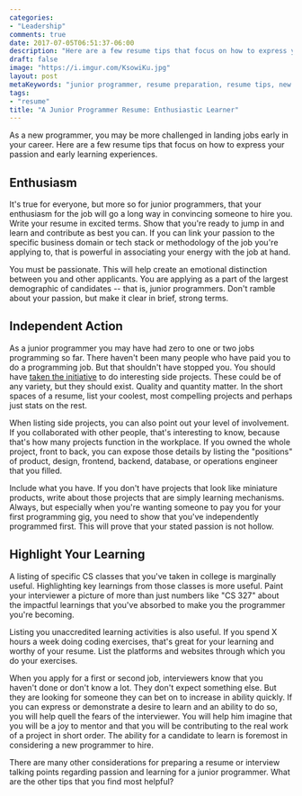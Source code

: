 ```yaml
---
categories:
- "Leadership"
comments: true
date: 2017-07-05T06:51:37-06:00
description: "Here are a few resume tips that focus on how to express your passion and early learning experiences."
draft: false
image: "https://i.imgur.com/KsowiKu.jpg"
layout: post
metaKeywords: "junior programmer, resume preparation, resume tips, new developer resume"
tags:
- "resume"
title: "A Junior Programmer Resume: Enthusiastic Learner"
---
```


As a new programmer, you may be more challenged in landing jobs early in your career.  Here are a few resume tips that focus on how to express your passion and early learning experiences.

<!--more-->

## Enthusiasm

It's true for everyone, but more so for junior programmers, that your enthusiasm for the job will go a long way in convincing someone to hire you.  Write your resume in excited terms.  Show that you're ready to jump in and learn and contribute as best you can.  If you can link your passion to the specific business domain or tech stack or methodology of the job you're applying to, that is powerful in associating your energy with the job at hand.

You must be passionate.  This will help create an emotional distinction between you and other applicants.  You are applying as a part of the largest demographic of candidates -- that is, junior programmers.  Don't ramble about your passion, but make it clear in brief, strong terms.

## Independent Action

As a junior programmer you may have had zero to one or two jobs programming so far.  There haven't been many people who have paid you to do a programming job.  But that shouldn't have stopped you.  You should have [taken the initiative](/post/take-chance-yourself/) to do interesting side projects.  These could be of any variety, but they should exist.  Quality and quantity matter.  In the short spaces of a resume, list your coolest, most compelling projects and perhaps just stats on the rest.

When listing side projects, you can also point out your level of involvement.  If you collaborated with other people, that's interesting to know, because that's how many projects function in the workplace.  If you owned the whole project, front to back, you can expose those details by listing the "positions" of product, design, frontend, backend, database, or operations engineer that you filled.

Include what you have.  If you don't have projects that look like miniature products, write about those projects that are simply learning mechanisms.  Always, but especially when you're wanting someone to pay you for your first programming gig, you need to show that you've independently programmed first.  This will prove that your stated passion is not hollow.

## Highlight Your Learning

A listing of specific CS classes that you've taken in college is marginally useful.  Highlighting key learnings from those classes is more useful.  Paint your interviewer a picture of more than just numbers like "CS 327" about the impactful learnings that you've absorbed to make you the programmer you're becoming.

Listing you unaccredited learning activities is also useful.  If you spend X hours a week doing coding exercises, that's great for your learning and worthy of your resume.  List the platforms and websites through which you do your exercises.

When you apply for a first or second job, interviewers know that you haven't done or don't know a lot.  They don't expect something else.  But they are looking for someone they can bet on to increase in ability quickly.  If you can express or demonstrate a desire to learn and an ability to do so, you will help quell the fears of the interviewer.  You will help him imagine that you will be a joy to mentor and that you will be contributing to the real work of a project in short order.  The ability for a candidate to learn is foremost in considering a new programmer to hire.

There are many other considerations for preparing a resume or interview talking points regarding passion and learning for a junior programmer.  What are the other tips that you find most helpful?
